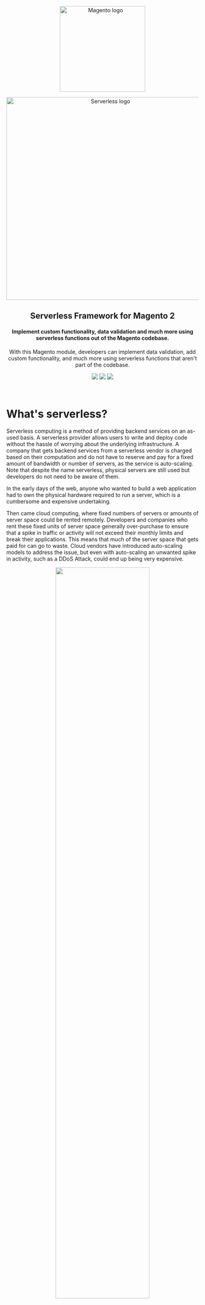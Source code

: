 <p align="center">
<img alt="Magento logo" src="https://upload.wikimedia.org/wikipedia/en/thumb/5/53/Magento.svg/1280px-Magento.svg.png" width="224px"/>
</p>
<p align="center"><img alt="Serverless logo" src="https://blog.back4app.com/wp-content/uploads/2020/05/serverless-hosting-providers-1140x515-2-1140x515.png" width="530px" /></p>
<h2 align="center">
  Serverless Framework for Magento 2
</h2>

<h4 align="center"><b>Implement custom functionality, data validation and much more using serverless functions out of the Magento codebase.</b></h4>

<p align="center">With this Magento module, developers can implement data validation, add custom functionality, and much more using serverless functions that aren't part of the codebase.</p>

<p align="center"><img src="https://img.shields.io/badge/Language-PHP-blue" />&nbsp;<img src="https://img.shields.io/badge/Ecommerce-Magento-orange"/>&nbsp;<img src="https://img.shields.io/badge/Created%20By-IMDigital-orange" /></p>

<br/>

# What's serverless?

Serverless computing is a method of providing backend services on an as-used basis. A serverless provider allows users to write and deploy code without the hassle of worrying about the underlying infrastructure. A company that gets backend services from a serverless vendor is charged based on their computation and do not have to reserve and pay for a fixed amount of bandwidth or number of servers, as the service is auto-scaling. Note that despite the name serverless, physical servers are still used but developers do not need to be aware of them.

In the early days of the web, anyone who wanted to build a web application had to own the physical hardware required to run a server, which is a cumbersome and expensive undertaking.

Then came cloud computing, where fixed numbers of servers or amounts of server space could be rented remotely. Developers and companies who rent these fixed units of server space generally over-purchase to ensure that a spike in traffic or activity will not exceed their monthly limits and break their applications. This means that much of the server space that gets paid for can go to waste. Cloud vendors have introduced auto-scaling models to address the issue, but even with auto-scaling an unwanted spike in activity, such as a DDoS Attack, could end up being very expensive.

<p align="center"><img src="https://cf-assets.www.cloudflare.com/slt3lc6tev37/7nyIgiecrfe9W6TfmJRpNh/dfc5434659e31300d1918d4163dfb263/benefits-of-serverless.svg" width="70%" /></p>

Serverless computing allows developers to purchase backend services on a flexible ‘pay-as-you-go’ basis, meaning that developers only have to pay for the services they use. This is like switching from a cell phone data plan with a monthly fixed limit, to one that only charges for each byte of data that actually gets used.

The term ‘serverless’ is somewhat misleading, as there are still servers providing these backend services, but all of the server space and infrastructure concerns are handled by the vendor. Serverless means that the developers can do their work without having to worry about servers at all.

<b><i>Source: https://www.cloudflare.com/learning/serverless/what-is-serverless/</i></b>

<br/>
<br/>

# Why using serverless in Magento?
Magento is well-known and preferable in the e-commerce space when there's a need for customizations as it's open-source.

With Magento, we can develop and add new functionality, modify an existing one, add some business logic, data validation, etc.

But that's its gift and curse because Magento has frequent updates to its core, security patches, etc, and usually, a webshop built with Magento will have dozens (if not hundreds) of modules and customizations, making this process painful and a lot of times, and difficult to deal with.

With serverless functions we can achieve almost the same things, not having to install modules or modify the Magento code base. Essentially, we will customizations running out of the Magento codebase, hosted somewhere else, and this will facilitate the maintainability and upgradeability as we will manage these customizations out of the codebase and we can even use different programming languages for these functions if we want.

<br/>

## Differences between standard extensibility VS serverless
### Standard extensibility approach
Standard customizations are going to be modules/plugins that we develop or install directly on the Magento e-commerce platform. That's the usual and standard approach to extending the Magento functionality.

These plugins will add new functionality by rewriting/intercepting the core code, introduce new business logics, and data validation. They are part of the code base, on a layer up to the Magento core.

<br/>

<p align="center"><img src="https://github.com/Imagination-Media/magento-serverless/blob/master/screenshots/magento-standard-architecture.png" alt="Magento extensibility through modules/extensions" /><br/><i>Magento standard extensibility diagram</i></p>

<br/>

### Serverless approach
Using the serverless approach we can choose our preferable hosting providers such as Google Cloud, AWS, or Azure, develop our custom functionality as serverless functions using any programming language that they support (it doesn't need to be PHP as Magento), deploy and manage this code directly on the hosting provider, and that's it, these serverless functions will be triggered from Magento once an event happens. For example, let's say we want to use a cart validation that doesn't allow customers to order more than 3 units of a single SKU per week. We develop and deploy a serverless function that's triggered on the add-to-cart event, the serverless function will get the request data from Magento, validate, and then return if it's fine or not.

In that way, we can not only use any programming language to write this code, but we can easily maintain and release new versions of it without having to interfere with the website at all. And this will make it a lot easier to manage future Magento upgrades as the core will remain almost untouchable as there are almost no custom extensions rewriting it anymore.

<p align="center"><img src="https://github.com/Imagination-Media/magento-serverless/blob/master/screenshots/magento-serverless-architecture.png" alt="Magento extensibility through serverless functions" /><br/><i>Magento serverless extensibility diagram</i></p>

<br/>

### So why use serverless?
- Freedom of using any programming language to customize the platform (doesn't necessarily require a Magento developer).
- Maintainability. You can easily maintain, deploy, and manage customizations without having to deploy the website. You isolate pieces of functionality.
- Extensions are not part of the codebase. Leave the codebase for the core, and for the storefront theme. Handle the rest out of it.
- Cheaper. With headless you pay for only what you use. Forget about expensive cloud instances and replications.
- End of Magento upgrade nightmares. Leave the codebase for the Magento core. Make your life a lot easier when dealing with platform upgrades. Upgrade quicker.

<br/>

### An alternative to Adobe.io
Adobe recently release something similar to this service, but only for Adobe Commerce customers through Adobe.io. But this requires customers to use their service to deploy and manage serverless functions and again, it's only available for Adobe Commerce customers. This module is a way to not only offer this type of implementation to also Open-Source customers, but also to give the option of choosing the hosting provider that you prefer to run your serverless functions.

<br/>
<br/>

# The framework
## How it works
Magento developers are well familiar with [observers](https://developer.adobe.com/commerce/php/development/components/events-and-observers/event-list/). They are events triggered within the platform when a specific action happens. For example, a product was added to the cart. A **checkout_cart_product_add_before** event is triggered and allow modules/plugins to intercept it, get its data, and do something. This a well-common practice by extension vendors and developers. We can do a lot of things we these events. But, these events can only be observed and intercepted by modules installed on the Magento codebase. Well, until now.

This Magento module will make Magento able to not only trigger these events making it possible to install modules to intercept it, but we can now also register serverless functions deployed in one of the supported hosting providers and make them able to also receive the data from the dispatched event and do something. In that way, we can have code out of the codebase able to modify the business logic, add custom validations, etc, without having to develop another Magento extension to be part of its codebase.

Magento uses the ***Magento\Framework\Event\Manager\Proxy*** class to analyze events and see if they can be caught by an installed Magento extension. So, our framework replaces this class by using our ***ImDigital\Serverless\Event\Manager\Proxy*** which makes it possible to not only use observers from installed modules but also observers from serverless functions. So, in case an event is triggered, Magento will first look through the installed modules, see if there are any observers to be executed, executed them, and then do the same for the registered serverless functions. So, it will loop through the serverless functions registered to catch that event and will run them one by one.

<br/>

```mermaid
sequenceDiagram
    participant Customer
    participant Magento
    participant Module
    participant Serverless Function

    Customer->>Magento: Customer action
    Magento->>Magento: Trigger event
    Magento->>+Module: Check observers
    loop Through modules
        Module-->>-Magento: Observer check
        Magento->>Module: Execute observer
        Module-->>Magento: Observer result
    end
    Magento->>+Serverless Function: Check watchers
    loop Through serverless functions
        Serverless Function-->>-Magento: Watcher check
        Magento->>Serverless Function: Execute function
        Serverless Function-->>Magento: Function result
    end
    Magento-->>Customer: Return result

```

<p align="center"><i>UML sequence diagram explaining the framework workflow</i></p>

<br/>

The complete list with available observers in Magento is available at [https://developer.adobe.com/commerce/php/development/components/events-and-observers/event-list/](https://developer.adobe.com/commerce/php/development/components/events-and-observers/event-list/). Any of these actions can be supported by our serverless framework. The data will be transformed into a JSON object and then passed to the serverless function.

This module will add a new database table called ***serverless_functions***. On this table, we will register the serverless functions that are going to be connected with Magento and will watch for events. In this table we set the name of the function on the hosting provider, a short description explaining what the function is gonna do, what's the cloud provider, the Magento observed event, a flag to enable/disable the serverless function, and the cloud configuration which is the field where we set the cloud access key, regions, etc. The cloud configuration key is going to have an encrypted value, encrypted with the Magento encryption key.

<br/>

<p align="center"><img src="https://github.com/Imagination-Media/magento-serverless/blob/master/screenshots/serverless-db.png" alt="Magento extensibility through serverless functions" /><br/><i>The serverless_functions database table</i></p>

## How the serverless functions are called
Each hosting provider is going to have its own Magento serverless package, meaning that they are going to extend this serverless module, adding the code that's going to be responsible to make the call to the serverless function on the hosting provider to get back the data.

Every cloud provider package must have a Provider.php class which is the one where this logic is implemented. This call will implement the ***ImDigital\Serverless\Api\Data\CloudProviderInterface*** interface which has the methods they all must implement to make that happen. In that way, all cloud providers are going to follow the same standard.

<br/>

```php
<?php

declare(strict_types=1);

namespace ImDigital\Serverless\Api\Data;

interface CloudProviderInterface
{
    /**
     * @param ServerlessFunctionInterface $serverlessFunction
     * @param array $data
     * @throws \Exception
     * @return void
     */
    public function execute(ServerlessFunctionInterface $serverlessFunction, array &$data): void;

    /**
     * @param ServerlessFunctionInterface $serverlessFunction
     */
    public function getCloudConfig(ServerlessFunctionInterface $serverlessFunction);
}

```

<p align="center"><i>The CloudProviderInterface</i></p>

<br/>

These provider classes almost must extend the ***ImDigital\Serverless\Model\Cloud\Provider*** abstract class. It has two methods, ***prepareRequestData*** and ***prepareResponseData*** which are used to prepare the data for the request and also to handle the response respectively. The class is available at https://github.com/Imagination-Media/magento-serverless/blob/master/Model/Cloud/Provider.php.

An example of a cloud provider implementation can be found at https://github.com/Imagination-Media/magento-serverless-gcp/blob/master/Model/Cloud/Provider.php. That's the Google Cloud provider implementation.

The cloud providers are configured and added to the list of supported hosting providers by injecting their cloud provider class into the class. We do that by using the etc/di.xml file. For example, this is the configuration for the [Google Cloud package](https://github.com/Imagination-Media/magento-serverless-gcp/blob/master/etc/di.xml):

```xml
<?xml version="1.0"?>
<config xmlns:xsi="http://www.w3.org/2001/XMLSchema-instance" xsi:noNamespaceSchemaLocation="urn:magento:framework:ObjectManager/etc/config.xsd">
    <!-- Injecting cloud provider -->
    <type name="ImDigital\Serverless\Model\ServerlessFunctionConfigRepository">
        <arguments>
            <argument name="cloudProviders" xsi:type="array">
                <item name="gcp" xsi:type="object">ImDigital\ServerlessGcp\Model\Cloud\Provider</item>
            </argument>
        </arguments>
    </type>
</config>
```

<br/>

## The JSON config file
The serverless functions that are connected with Magento are set up in Magento by adding the needed information to the **serverless_functions** database table. But, when the Magento framework is running is checking the observers it's much faster to read these setup functions config from somewhere else rather than the database. So, there's a CLI command on this framework, that generates the config from the database into a JSON file, containing all the information the framework needs in order to set up the connection with the hosting provider and execute the serverless function.

The command is:

```ssh
php bin/magento serverless:deploy:config
```

As part of our roadmap, we will add an interface to the Magento admin where we can manage these serverless functions, enable/disable them, etc. For now, we can only add these functions directly to the database.

<br/>
<br/>

# Installation
## Installing the module and enabling it

To install this module we must run the composer require command requesting its installation:

```ssh
composer require imdigital/magento-serverless
```

<br/>

Then, enable it by modifying the app/etc/config.php or running the CLI command:

```ssh
php bin/magento module:enable ImDigital_Serverless
```

<br/>

And finally, we need to modify the ***app/etc/di.xml*** file changing Magento to use the ***ImDigital\Serverless\Event\Manager\Proxy*** class to manage the events engine instead of the ***Magento\Framework\Event\Manager\Proxy*** core class.

You can do that by creating a new patch with the content:

```patch
--- app/etc/di.xml	2023-02-28 20:18:29.577784341 +0000
+++ app/etc/di.xml	2023-02-28 20:19:12.078146055 +0000
@@ -67,7 +67,7 @@
     <preference for="Magento\Framework\Event\ConfigInterface" type="Magento\Framework\Event\Config" />
     <preference for="Magento\Framework\Event\InvokerInterface" type="Magento\Framework\Event\Invoker\InvokerDefault" />
     <preference for="Magento\Framework\Interception\PluginListInterface" type="Magento\Framework\Interception\PluginList\PluginList" />
-    <preference for="Magento\Framework\Event\ManagerInterface" type="Magento\Framework\Event\Manager\Proxy" />
+    <preference for="Magento\Framework\Event\ManagerInterface" type="ImDigital\Serverless\Event\Manager\Proxy" />
     <preference for="Magento\Framework\View\LayoutInterface" type="Magento\Framework\View\Layout" />
     <preference for="Magento\Framework\View\Layout\ProcessorInterface" type="Magento\Framework\View\Model\Layout\Merge" />
     <preference for="Magento\Framework\View\Layout\LayoutCacheKeyInterface" type="Magento\Framework\View\Model\Layout\CacheKey" />

```

And then, make it to be applied as part of your post-composer install process. You can do that by editing the composer.json file and adding this:

```
"scripts": {
        "post-install-cmd": [
            "git apply m2-hotfixes/di-patch.patch"
        ]
},
```

This patch file is also available on this repository: https://github.com/Imagination-Media/magento-serverless/blob/master/di-patch.patch.

</br>
</br>

## Environment variables
There are a couple of environment variables that we can use to configure a few things in this framework:

- **MAGENTO_SERVERLESS_FILE_PATH** - As described, this framework generates a JSON file with the serverless functions config. This environment variable allows us to define where this file will be created. By default (and if not set), this value will be ***var/serverless/functions.json***.
- **MAGENTO_SERVERLESS_TIMEOUT** - This environment variable is used to set, in milliseconds, the timeout for the serverless functions. By default, it uses 4000 (4 seconds).

<br/>
<br/>

# Supported cloud providers

This is the list of the currently supported cloud providers by this framework.

Cloud Provider     | Repository
-------- | -------
Google Cloud (GCP) | https://github.com/Imagination-Media/magento-serverless-gcp


<br/>
<br/>

# Adding new serverless functions

As part of our roadmap, we will add an interface to the Magento admin where we can manage these serverless functions, enable/disable them, etc. For now, we can only add these functions directly to the database.

The **serverless_functions** database table has these fields:
- id - an auto-generated id for the register. Will be automatically generated.
- name - The name (id) of the function on the cloud provider.
- description - A short description explaining what the function does.
- cloud_provider - The cloud provider code. For example, gcp for Google Cloud.
- observed_event - The Magento event observed by the cloud function.
- is_enabled - A flag to enable/disable the serverless function.
- cloud_config - A encrypted JSON that has the required cloud configuration for the hosting provider. For example, the service account key, region id, etc. The value of this field will depend on the hosting provider so please check the hosting provider package documentation to know more about it.

<br/>

Once the function is on the database we can run the ***php bin/magento serverless:deploy:config*** to generate the JSON config for us.

After the JSON was generated, Magento must be able to handle the serverless functions. So, let's say I have added a serverless function named ***validate-add-to-cart*** and it will watch the ***checkout_cart_product_add_before*** which is the event that's triggered when a product is about to be added to the cart. This serverless function will block if someone is trying to add a specific SKU to the cart, just because according to my business logic, that SKU is going to be unavailable for a week due to some issues on the manufacturer. I can deploy a serverless function to do that:

<br/>

```nodejs
exports.validate = (req, res) => {
  console.log(req.body);

  if (req.body.product.sku === "24-MB04") {
    return res.status(500).send("Product 24-MB04 is temporarily blocked!");
  }
  
  res.status(200).send(JSON.stringify(req.body));
};
```

<br/>

If the SKU that's being added to the cart is ***24-MB04*** then it won't be added to the cart because we are returning an error 500 with an error message.

That's all that we need. And if we need to modify this business logic, we just need to modify it directly on the hosting provider, deploy it, and that's it. In a couple of seconds, it's live and no deployment on the website was needed.


<br/>
<br/>

# Roadmap
- Create an admin interface to manage serverless functions.
- Add asynchronous serverless functions support.
